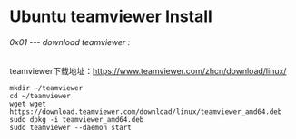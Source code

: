 # Ubuntu teamviewer Install

###### 0x01 --- download teamviewer :

teamviewer下载地址：https://www.teamviewer.com/zhcn/download/linux/


```
mkdir ~/teamviewer
cd ~/teamviewer
wget wget https://download.teamviewer.com/download/linux/teamviewer_amd64.deb
sudo dpkg -i teamviewer_amd64.deb
sudo teamviewer --daemon start
```
